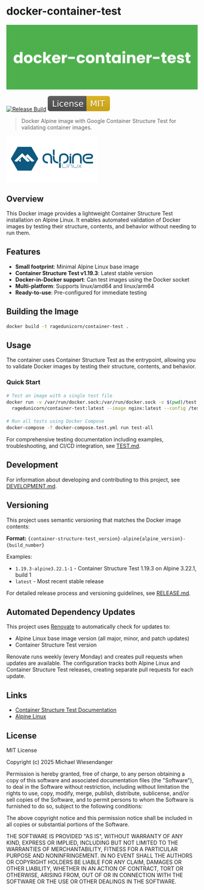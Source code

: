 # docker-container-test

![](./docs/docker_container_test.png)

[![Release Build](https://github.com/RagedUnicorn/docker-container-test/actions/workflows/docker_release.yml/badge.svg)](https://github.com/RagedUnicorn/docker-container-test/actions/workflows/docker_release.yml)
![License: MIT](docs/license_badge.svg)

> Docker Alpine image with Google Container Structure Test for validating container images.

![](./docs/alpine_linux_logo.svg)

## Overview

This Docker image provides a lightweight Container Structure Test installation on Alpine Linux. It enables automated validation of Docker images by testing their structure, contents, and behavior without needing to run them.

## Features

- **Small footprint**: Minimal Alpine Linux base image
- **Container Structure Test v1.19.3**: Latest stable version
- **Docker-in-Docker support**: Can test images using the Docker socket
- **Multi-platform**: Supports linux/amd64 and linux/arm64
- **Ready-to-use**: Pre-configured for immediate testing

## Building the Image

```bash
docker build -t ragedunicorn/container-test .
```

## Usage

The container uses Container Structure Test as the entrypoint, allowing you to validate Docker images by testing their structure, contents, and behavior.

### Quick Start

```bash
# Test an image with a single test file
docker run -v /var/run/docker.sock:/var/run/docker.sock -v $(pwd)/test:/test \
  ragedunicorn/container-test:latest --image nginx:latest --config /test/nginx_test.yml

# Run all tests using Docker Compose
docker-compose -f docker-compose.test.yml run test-all
```

For comprehensive testing documentation including examples, troubleshooting, and CI/CD integration, see [TEST.md](TEST.md).

## Development

For information about developing and contributing to this project, see [DEVELOPMENT.md](DEVELOPMENT.md).

## Versioning

This project uses semantic versioning that matches the Docker image contents:

**Format:** `{container-structure-test_version}-alpine{alpine_version}-{build_number}`

Examples:
- `1.19.3-alpine3.22.1-1` - Container Structure Test 1.19.3 on Alpine 3.22.1, build 1
- `latest` - Most recent stable release

For detailed release process and versioning guidelines, see [RELEASE.md](RELEASE.md).

## Automated Dependency Updates

This project uses [Renovate](https://docs.renovatebot.com/) to automatically check for updates to:
- Alpine Linux base image version (all major, minor, and patch updates)
- Container Structure Test version

Renovate runs weekly (every Monday) and creates pull requests when updates are available. The configuration tracks 
both Alpine Linux and Container Structure Test releases, creating separate pull requests for each update.

## Links

- [Container Structure Test Documentation](https://github.com/GoogleContainerTools/container-structure-test)
- [Alpine Linux](https://www.alpinelinux.org/)

## License

MIT License

Copyright (c) 2025 Michael Wiesendanger

Permission is hereby granted, free of charge, to any person obtaining
a copy of this software and associated documentation files (the
"Software"), to deal in the Software without restriction, including
without limitation the rights to use, copy, modify, merge, publish,
distribute, sublicense, and/or sell copies of the Software, and to
permit persons to whom the Software is furnished to do so, subject to
the following conditions:

The above copyright notice and this permission notice shall be
included in all copies or substantial portions of the Software.

THE SOFTWARE IS PROVIDED "AS IS", WITHOUT WARRANTY OF ANY KIND,
EXPRESS OR IMPLIED, INCLUDING BUT NOT LIMITED TO THE WARRANTIES OF
MERCHANTABILITY, FITNESS FOR A PARTICULAR PURPOSE AND
NONINFRINGEMENT. IN NO EVENT SHALL THE AUTHORS OR COPYRIGHT HOLDERS BE
LIABLE FOR ANY CLAIM, DAMAGES OR OTHER LIABILITY, WHETHER IN AN ACTION
OF CONTRACT, TORT OR OTHERWISE, ARISING FROM, OUT OF OR IN CONNECTION
WITH THE SOFTWARE OR THE USE OR OTHER DEALINGS IN THE SOFTWARE.